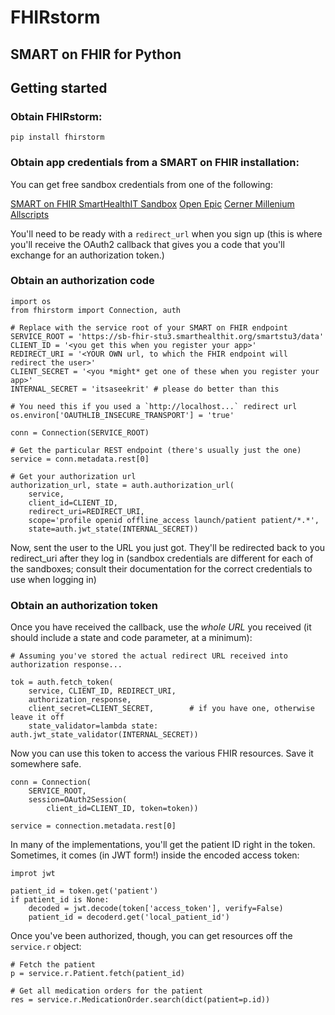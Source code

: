 # FHIRstorm

## SMART on FHIR for Python

## Getting started

### Obtain FHIRstorm:

```
pip install fhirstorm
```

### Obtain app credentials from a SMART on FHIR installation:

You can get free sandbox credentials from one of the following:

[SMART on FHIR SmartHealthIT Sandbox][smarthealthit]
[Open Epic][epic]
[Cerner Millenium][cerner]
[Allscripts][allscripts]

[smarthealthit]: http://docs.smarthealthit.org/
[epic]: https://open.epic.com/
[cerner]: http://fhir.cerner.com/millennium/dstu2/
[allscripts]: https://developer.allscripts.com/

You'll need to be ready with a `redirect_url` when you sign up (this
is where you'll receive the OAuth2 callback that gives you a code that
you'll exchange for an authorization token.)

### Obtain an authorization code

```
import os
from fhirstorm import Connection, auth

# Replace with the service root of your SMART on FHIR endpoint
SERVICE_ROOT = 'https://sb-fhir-stu3.smarthealthit.org/smartstu3/data'
CLIENT_ID = '<you get this when you register your app>'
REDIRECT_URI = '<YOUR OWN url, to which the FHIR endpoint will redirect the user>'
CLIENT_SECRET = '<you *might* get one of these when you register your app>'
INTERNAL_SECRET = 'itsaseekrit' # please do better than this

# You need this if you used a `http://localhost...` redirect url
os.environ['OAUTHLIB_INSECURE_TRANSPORT'] = 'true'

conn = Connection(SERVICE_ROOT)

# Get the particular REST endpoint (there's usually just the one)
service = conn.metadata.rest[0]

# Get your authorization url
authorization_url, state = auth.authorization_url(
    service,
    client_id=CLIENT_ID,
    redirect_uri=REDIRECT_URI,
    scope='profile openid offline_access launch/patient patient/*.*',
    state=auth.jwt_state(INTERNAL_SECRET))
```

Now, sent the user to the URL you just got.
They'll be redirected back to you redirect_uri after they log in (sandbox
credentials are different for each of the sandboxes; consult their documentation
for the correct credentials to use when logging in)

### Obtain an authorization token

Once you have received the callback, use the *whole URL* you received (it should include
a state and code parameter, at a minimum):

```
# Assuming you've stored the actual redirect URL received into authorization response...

tok = auth.fetch_token(
    service, CLIENT_ID, REDIRECT_URI,
    authorization_response,
    client_secret=CLIENT_SECRET,        # if you have one, otherwise leave it off
    state_validator=lambda state: auth.jwt_state_validator(INTERNAL_SECRET))
```

Now you can use this token to access the various FHIR resources. Save it somewhere safe.

```
conn = Connection(
    SERVICE_ROOT,
    session=OAuth2Session(
        client_id=CLIENT_ID, token=token))

service = connection.metadata.rest[0]
```

In many of the implementations, you'll get the patient ID right in the token. Sometimes, it
comes (in JWT form!) inside the encoded access token:

```
improt jwt

patient_id = token.get('patient')
if patient_id is None:
    decoded = jwt.decode(token['access_token'], verify=False)
    patient_id = decoderd.get('local_patient_id')
```

Once you've been authorized, though, you can get resources off the `service.r` object:

```
# Fetch the patient
p = service.r.Patient.fetch(patient_id)

# Get all medication orders for the patient
res = service.r.MedicationOrder.search(dict(patient=p.id))

```

